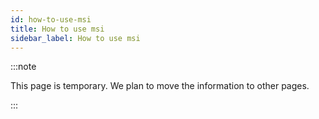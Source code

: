 ```yaml
---
id: how-to-use-msi
title: How to use msi
sidebar_label: How to use msi
---
```


:::note

This page is temporary. We plan to move the information to other pages.

:::

